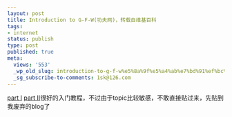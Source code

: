 ```yaml
---
layout: post
title: Introduction to G-F-W(功夫网)，转载自维基百科
tags:
- internet
status: publish
type: post
published: true
meta:
  views: '553'
  _wp_old_slug: introduction-to-g-f-w%e5%8a%9f%e5%a4%ab%e7%bd%91%ef%bc%8c%e8%bd%ac%e8%bd%bd%e8%87%aa%e7%bb%b4%e5%9f%ba%e7%99%be%e7%a7%91
  _sg_subscribe-to-comments: 1sk@126.com
---
```

<a href="http://azaleammm.spaces.live.com/blog/cns!C680689E725A511E!547.entry" target="_blank">part I</a>
<a href="http://azaleammm.spaces.live.com/blog/cns!C680689E725A511E!548.entry" target="_blank">part II</a>很好的入门教程，不过由于topic比较敏感，不敢直接贴过来，先贴到我废弃的blog了
